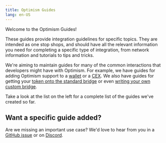 ```yaml
---
title: Optimism Guides
lang: en-US
---
```


Welcome to the Optimism Guides!

These guides provide integration guidelines for specific topics.
They are intended as one stop shops, and should have all the relevant information you need for completing a specific type of integration, from network information and tutorials to tips and tricks.

We're aiming to maintain guides for many of the common interactions that developers might have with Optimism.
For example, we have guides for adding Optimism support to a [wallet](./wallet-dev.md) or a [CEX](./cex-dev.md).
We also have guides for getting your [token onto the standard bridge](./token-dev.md) or even [writing your own custom bridge](./bridge-dev.md).

Take a look at the list on the left for a complete list of the guides we've created so far.

## Want a specific guide added?

Are we missing an important use case?
We'd love to hear from you in a [GitHub issue](https://github.com/ethereum-optimism/community-hub/issues) or on [Discord](https://discord.optimism.io).
